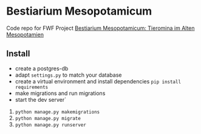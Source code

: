 # Bestiarium Mesopotamicum

Code repo for FWF Project [Bestiarium Mesopotamicum: Tieromina im Alten Mesopotamien](https://pf.fwf.ac.at/de/wissenschaft-konkret/project-finder/42881)


## Install

* create a postgres-db
* adapt `settings.py` to match your database
* create a virtual environment and install dependencies `pip install requirements`
* make migrations and run migrations
* start the dev server`

1. `python manage.py makemigrations`
2. `python manage.py migrate`
3. `python manage.py runserver`
